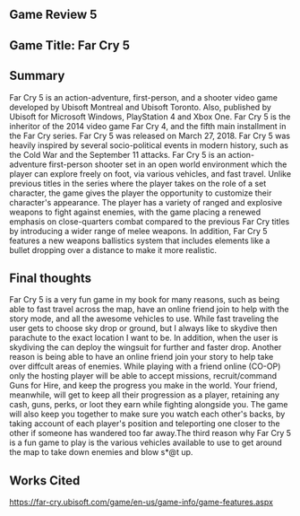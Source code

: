 ## Game Review 5

## Game Title: Far Cry 5 

## Summary
Far Cry 5 is an action-adventure, first-person, and a shooter video game developed by Ubisoft Montreal and Ubisoft Toronto. Also, published by Ubisoft for Microsoft Windows, PlayStation 4 and Xbox One. Far Cry 5 is the inheritor of the 2014 video game Far Cry 4, and the fifth main installment in the Far Cry series. Far Cry 5  was released on March 27, 2018. Far Cry 5 was heavily inspired by several socio-political events in modern history, such as the Cold War and the September 11 attacks. Far Cry 5 is an action-adventure first-person shooter set in an open world environment which the player can explore freely on foot, via various vehicles, and fast travel. Unlike previous titles in the series where the player takes on the role of a set character, the game gives the player the opportunity to customize their character's appearance. The player has a variety of ranged and explosive weapons to fight against enemies, with the game placing a renewed emphasis on close-quarters combat compared to the previous Far Cry titles by introducing a wider range of melee weapons. In addition, Far Cry 5 features a new weapons ballistics system that includes elements like a bullet dropping over a distance to make it more realistic. 

## Final thoughts
Far Cry 5 is a very fun game in my book for many reasons, such as being able to fast travel across the map, have an online friend join to help with the story mode, and all the awesome vehicles to use. While fast traveling the user gets to choose sky drop or ground, but I always like to skydive then parachute to the exact location I want to be. In addition, when the user is skydiving the can deploy the wingsuit for further and faster drop. Another reason is being able to have an online friend join your story to help take over diffcult areas of enemies. While playing with a friend online (CO-OP) only the hosting player will be able to accept missions, recruit/command Guns for Hire, and keep the progress you make in the world. Your friend, meanwhile, will get to keep all their progression as a player, retaining any cash, guns, perks, or loot they earn while fighting alongside you. The game will also keep you together to make sure you watch each other's backs, by taking account of each player's position and teleporting one closer to the other if someone has wandered too far away.The third reason why Far Cry 5 is a fun game to play is the various vehicles available to use to get around the map to take down enemies and blow s*@t up.  


## Works Cited
https://far-cry.ubisoft.com/game/en-us/game-info/game-features.aspx
